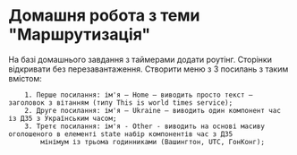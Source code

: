 # Домашня робота з теми "Маршрутизація"


На базі домашнього завдання з таймерами додати роутінг. Сторінки відкривати без перезавантаження.
Створити меню з 3 посилань з таким вмістом:

```
    1. Перше посилання: ім'я – Home – виводить просто текст – заголовок з вітанням (типу This is world times service);
    2. Друге посилання: ім'я – Ukraine – виводить один компонент час із ДЗ5 з Українським часом;
    3. Третє посилання: ім'я - Other - виводить на основі масиву оголошеного в елементі state набір компонентів час з ДЗ5
        мінімум із трьома годинниками (Вашингтон, UTC, ГонКонг);
